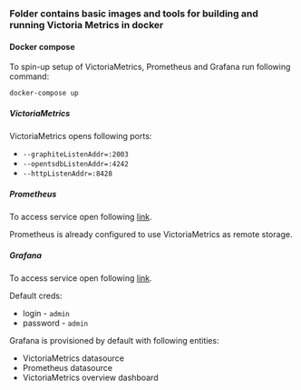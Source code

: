 ### Folder contains basic images and tools for building and running Victoria Metrics in docker

#### Docker compose

To spin-up setup of VictoriaMetrics, Prometheus and Grafana run following command:

`docker-compose up`

##### VictoriaMetrics

VictoriaMetrics opens following ports:
* `--graphiteListenAddr=:2003`
* `--opentsdbListenAddr=:4242`
* `--httpListenAddr=:8428`

##### Prometheus

To access service open following [link](http://localhost:9090).

Prometheus is already configured to use VictoriaMetrics as remote storage.

##### Grafana

To access service open following [link](http://localhost:3000).

Default creds:
* login - `admin`
* password - `admin`

Grafana is provisioned by default with following entities:
* VictoriaMetrics datasource
* Prometheus datasource
* VictoriaMetrics overview dashboard
